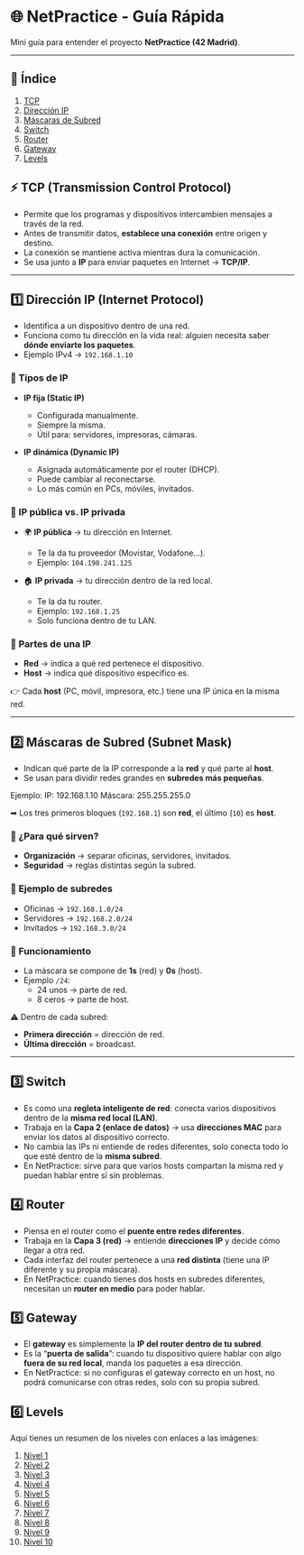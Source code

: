 # 🌐 NetPractice - Guía Rápida

Mini guía para entender el proyecto **NetPractice (42 Madrid)**.  

---

## 📑 Índice
1. [TCP](#-tcp-transmission-control-protocol)  
2. [Dirección IP](#1️⃣-dirección-ip-internet-protocol)  
3. [Máscaras de Subred](#2️⃣-máscaras-de-subred-subnet-mask)  
4. [Switch](#3️⃣-switch)  
5. [Router](#4️⃣-router)  
6. [Gateway](#5️⃣-gateway)  
7. [Levels](#🎮-levels)

## ⚡ TCP (Transmission Control Protocol)
- Permite que los programas y dispositivos intercambien mensajes a través de la red.
- Antes de transmitir datos, **establece una conexión** entre origen y destino.
- La conexión se mantiene activa mientras dura la comunicación.
- Se usa junto a **IP** para enviar paquetes en Internet → **TCP/IP**.

---

## 1️⃣ Dirección IP (Internet Protocol)
- Identifica a un dispositivo dentro de una red.
- Funciona como tu dirección en la vida real: alguien necesita saber **dónde enviarte los paquetes**.
- Ejemplo IPv4 → `192.168.1.10`

### 🔹 Tipos de IP
- **IP fija (Static IP)**  
  - Configurada manualmente.  
  - Siempre la misma.  
  - Útil para: servidores, impresoras, cámaras.  

- **IP dinámica (Dynamic IP)**  
  - Asignada automáticamente por el router (DHCP).  
  - Puede cambiar al reconectarse.  
  - Lo más común en PCs, móviles, invitados.  

### 🔹 IP pública vs. IP privada
- 🌍 **IP pública** → tu dirección en Internet.  
  - Te la da tu proveedor (Movistar, Vodafone…).  
  - Ejemplo: `104.198.241.125`

- 🏠 **IP privada** → tu dirección dentro de la red local.  
  - Te la da tu router.  
  - Ejemplo: `192.168.1.25`  
  - Solo funciona dentro de tu LAN.  

### 🔹 Partes de una IP
- **Red** → indica a qué red pertenece el dispositivo.  
- **Host** → indica qué dispositivo específico es.  

👉 Cada **host** (PC, móvil, impresora, etc.) tiene una IP única en la misma red.  

---

## 2️⃣ Máscaras de Subred (Subnet Mask)
- Indican qué parte de la IP corresponde a la **red** y qué parte al **host**.
- Se usan para dividir redes grandes en **subredes más pequeñas**.

Ejemplo: 
IP: 192.168.1.10
Máscara: 255.255.255.0

➡ Los tres primeros bloques (`192.168.1`) son **red**, el último (`10`) es **host**.

### 🔹 ¿Para qué sirven?
- **Organización** → separar oficinas, servidores, invitados.  
- **Seguridad** → reglas distintas según la subred.  

### 🔹 Ejemplo de subredes
- Oficinas → `192.168.1.0/24`
- Servidores → `192.168.2.0/24`
- Invitados → `192.168.3.0/24`

### 🔹 Funcionamiento
- La máscara se compone de **1s** (red) y **0s** (host).  
- Ejemplo `/24`:  
  - 24 unos → parte de red.  
  - 8 ceros → parte de host.  

⚠️ Dentro de cada subred:
- **Primera dirección** = dirección de red.  
- **Última dirección** = broadcast.  
---
## 3️⃣ Switch
- Es como una **regleta inteligente de red**: conecta varios dispositivos dentro de la **misma red local (LAN)**.  
- Trabaja en la **Capa 2 (enlace de datos)** → usa **direcciones MAC** para enviar los datos al dispositivo correcto.  
- No cambia las IPs ni entiende de redes diferentes, solo conecta todo lo que esté dentro de la **misma subred**.  
- En NetPractice: sirve para que varios hosts compartan la misma red y puedan hablar entre sí sin problemas.  

## 4️⃣ Router
- Piensa en el router como el **puente entre redes diferentes**.  
- Trabaja en la **Capa 3 (red)** → entiende **direcciones IP** y decide cómo llegar a otra red.  
- Cada interfaz del router pertenece a una **red distinta** (tiene una IP diferente y su propia máscara).  
- En NetPractice: cuando tienes dos hosts en subredes diferentes, necesitan un **router en medio** para poder hablar.  

## 5️⃣ Gateway
- El **gateway** es simplemente la **IP del router dentro de tu subred**.  
- Es la “**puerta de salida**”: cuando tu dispositivo quiere hablar con algo **fuera de su red local**, manda los paquetes a esa dirección.  
- En NetPractice: si no configuras el gateway correcto en un host, no podrá comunicarse con otras redes, solo con su propia subred.
  
## 6️⃣ Levels
Aquí tienes un resumen de los niveles con enlaces a las imágenes:  

1. [Nivel 1](media/level1.png)  
2. [Nivel 2](media/level2.png)  
3. [Nivel 3](media/level3.png)  
4. [Nivel 4](media/level4.png)  
5. [Nivel 5](media/level5.png)  
6. [Nivel 6](media/level6.png)  
7. [Nivel 7](media/level7.png)  
8. [Nivel 8](media/level8.png)  
9. [Nivel 9](media/level9.png)  
10. [Nivel 10 ](media/level10.png)  
